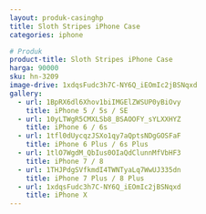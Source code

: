 ```yaml
---
layout: produk-casinghp
title: Sloth Stripes iPhone Case
categories: iphone

# Produk
product-title: Sloth Stripes iPhone Case
harga: 90000
sku: hn-3209
image-drive: 1xdqsFudc3h7C-NY6Q_iEOmIc2jBSNqxd
gallery:
  - url: 1BpRX6dl6Xhov1biIMGElZWSUP0yBiOvy
    title: iPhone 5 / 5s / SE
  - url: 10yLTWgR5CMXLSb8_BSAOOFY_sYLXXHYZ
    title: iPhone 6 / 6s
  - url: 1tfl0dUycqzJSXo1qy7aQptsNDgGOSFaF
    title: iPhone 6 Plus / 6s Plus
  - url: 1tlO7WgdM_QbIus0OIaQdClunnMfVbHF3
    title: iPhone 7 / 8
  - url: 1THJPdgSVfkmdI4TWNTyaLq7WwUJ335dn
    title: iPhone 7 Plus / 8 Plus
  - url: 1xdqsFudc3h7C-NY6Q_iEOmIc2jBSNqxd
    title: iPhone X
---
```

